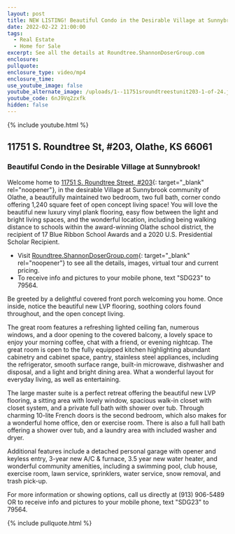 ```yaml
---
layout: post
title: NEW LISTING! Beautiful Condo in the Desirable Village at Sunnybrook!
date: 2022-02-22 21:00:00
tags:
  - Real Estate
  - Home for Sale
excerpt: See all the details at Roundtree.ShannonDoserGroup.com
enclosure:
pullquote:
enclosure_type: video/mp4
enclosure_time:
use_youtube_image: false
youtube_alternate_image: /uploads/1--11751sroundtreestunit203-1-of-24.jpg
youtube_code: 6nJ9Vq2zxfk
hidden: false
---
```

{% include youtube.html %}

## 11751 S. Roundtree St, \#203, Olathe, KS 66061

### Beautiful Condo in the Desirable Village at Sunnybrook\!

Welcome home to [11751 S. Roundtree Street, \#203](http://Roundtree.ShannonDoserGroup.com){: target="_blank" rel="noopener"}, in the desirable Village at Sunnybrook community of Olathe, a beautifully maintained two bedroom, two full bath, corner condo offering 1,240 square feet of open concept living space\! You will love the beautiful new luxury vinyl plank flooring, easy flow between the light and bright living spaces, and the wonderful location, including being walking distance to schools within the award-winning Olathe school district, the recipient of 17 Blue Ribbon School Awards and a 2020 U.S. Presidential Scholar Recipient.

* Visit [Roundtree.ShannonDoserGroup.com](http://Roundtree.ShannonDoserGroup.com){: target="_blank" rel="noopener"} to see all the details, images, virtual tour and current pricing.
* To receive info and pictures to your mobile phone, text "SDG23" to 79564.

Be greeted by a delightful covered front porch welcoming you home. Once inside, notice the beautiful new LVP flooring, soothing colors found throughout, and the open concept living.

The great room features a refreshing lighted ceiling fan, numerous windows, and a door opening to the covered balcony, a lovely space to enjoy your morning coffee, chat with a friend, or evening nightcap. The great room is open to the fully equipped kitchen highlighting abundant cabinetry and cabinet space, pantry, stainless steel appliances, including the refrigerator, smooth surface range, built-in microwave, dishwasher and disposal, and a light and bright dining area. What a wonderful layout for everyday living, as well as entertaining.

The large master suite is a perfect retreat offering the beautiful new LVP flooring, a sitting area with lovely window, spacious walk-in closet with closet system, and a private full bath with shower over tub. Through charming 10-lite French doors is the second bedroom, which also makes for a wonderful home office, den or exercise room. There is also a full hall bath offering a shower over tub, and a laundry area with included washer and dryer.

Additional features include a detached personal garage with opener and keyless entry, 3-year new A/C & furnace, 3.5 year new water heater, and wonderful community amenities, including a swimming pool, club house, exercise room, lawn service, sprinklers, water service, snow removal, and trash pick-up.

For more information or showing options, call us directly at (913) 906-5489 OR to receive info and pictures to your mobile phone, text "SDG23" to 79564.

{% include pullquote.html %}
